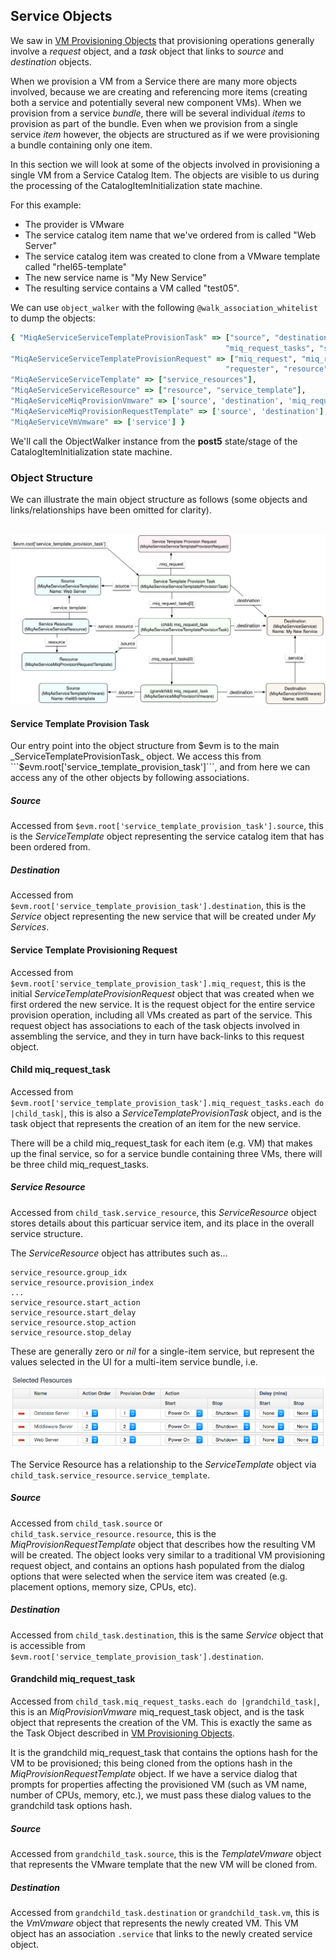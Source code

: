 ## Service Objects

We saw in [VM Provisioning Objects](../chapter15/provisioning_objects.md) that provisioning operations generally involve a _request_ object, and a _task_ object that links to _source_ and _destination_ objects.

When we provision a VM from a Service there are many more objects involved, because we are creating and referencing more items (creating both a service and potentially several new component VMs). When we provision from a service _bundle_, there will be several individual _items_ to provision as part of the bundle. Even when we provision from a single service _item_ however, the objects are structured as if we were provisioning a bundle containing only one item.

In this section we will look at some of the objects involved in provisioning a single VM from a Service Catalog Item. The objects are visible to us during the processing of the CatalogItemInitialization state machine.

For this example:

*  The provider is VMware
*  The service catalog item name that we've ordered from is called "Web Server"
*  The service catalog item was created to clone from a VMware template called "rhel65-template"
* The new service name is "My New Service"
* The resulting service contains a VM called "test05".

We can use `object_walker` with the following `@walk_association_whitelist` to dump the objects:

```ruby
{ "MiqAeServiceServiceTemplateProvisionTask" => ["source", "destination", "miq_request",
												"miq_request_tasks", "service_resource"],
"MiqAeServiceServiceTemplateProvisionRequest" => ["miq_request", "miq_request_tasks",
												"requester", "resource", "source"],
"MiqAeServiceServiceTemplate" => ["service_resources"],
"MiqAeServiceServiceResource" => ["resource", "service_template"],
"MiqAeServiceMiqProvisionVmware" => ['source', 'destination', 'miq_request'],
"MiqAeServiceMiqProvisionRequestTemplate" => ['source', 'destination'],
"MiqAeServiceVmVmware" => ['service'] }
```

We'll call the ObjectWalker instance from the **post5** state/stage of the CatalogItemInitialization state machine.

### Object Structure

We can illustrate the main object structure as follows (some objects and links/relationships have been omitted for clarity).
<br><br>


![screenshot](images/service_objects_detailed.png)

#### Service Template Provision Task

Our entry point into the object structure from $evm is to the main _ServiceTemplateProvisionTask_ object. We access this from ```$evm.root['service_template_provision_task']```, and from here we can access any of the other objects by following associations.

##### Source

Accessed from ```$evm.root['service_template_provision_task'].source```, this is the _ServiceTemplate_ object representing the service catalog item that has been ordered from.

##### Destination

Accessed from ```$evm.root['service_template_provision_task'].destination```, this is the _Service_ object representing the new service that will be created under _My Services_.


#### Service Template Provisioning Request

Accessed from ```$evm.root['service_template_provision_task'].miq_request```, this is the initial _ServiceTemplateProvisionRequest_ object that was created when we first ordered the new service. It is the request object for the entire service provision operation, including all VMs created as part of the service. This request object has associations to each of the task objects involved in assembling the service, and they in turn have back-links to this request object.

#### Child miq\_request\_task

Accessed from ```$evm.root['service_template_provision_task'].miq_request_tasks.each do |child_task|```, this is also a _ServiceTemplateProvisionTask_ object, and is the task object that represents the creation of an item for the new service.

There will be a child miq\_request\_task for each item (e.g. VM) that makes up the final service, so for a service bundle containing three VMs, there will be three child miq\_request\_tasks. 

##### Service Resource

Accessed from ```child_task.service_resource```, this _ServiceResource_ object stores details about this particuar service item, and its place in the overall service structure. 

The _ServiceResource_ object has attributes such as...

```
service_resource.group_idx
service_resource.provision_index
...
service_resource.start_action
service_resource.start_delay
service_resource.stop_action
service_resource.stop_delay
```

These are generally zero or _nil_ for a single-item service, but represent the values selected in the UI for a multi-item service bundle, i.e.

![screenshot](images/screenshot49.png)

The Service Resource has a relationship to the _ServiceTemplate_ object via ```child_task.service_resource.service_template```.

##### Source

Accessed from ```child_task.source``` or ```child_task.service_resource.resource```, this is the _MiqProvisionRequestTemplate_ object that describes how the resulting VM will be created. The object looks very similar to a traditional VM provisioning request object, and contains an options hash populated from the dialog options that were selected when the service item was created (e.g. placement options, memory size, CPUs, etc).

##### Destination

Accessed from ```child_task.destination```, this is the same _Service_ object that is accessible from ```$evm.root['service_template_provision_task'].destination```.

#### Grandchild miq\_request\_task

Accessed from ```child_task.miq_request_tasks.each do |grandchild_task|```, this is an _MiqProvisionVmware_ miq\_request\_task object, and is the task object that represents the creation of the VM. This is exactly the same as the Task Object described in [VM Provisioning Objects](../chapter15/provisioning_objects.md).

It is the grandchild miq\_request\_task that contains the options hash for the VM to be provisioned; this being cloned from the options hash in the _MiqProvisionRequestTemplate_ object. If we have a service dialog that prompts for properties affecting the provisioned VM (such as VM name, number of CPUs, memory, etc.), we must pass these dialog values to the grandchild task options hash.

##### Source

Accessed from ```grandchild_task.source```, this is the _TemplateVmware_ object that represents the VMware template that the new VM will be cloned from.

##### Destination

Accessed from ```grandchild_task.destination``` or ```grandchild_task.vm```, this is the _VmVmware_ object that represents the newly created VM. This VM object has an association ```.service``` that links to the newly created service object.

